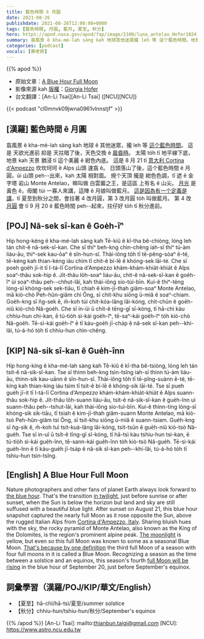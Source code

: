 ```yaml
---
title: 藍色時間 ê 月圓
date: 2021-08-26
publishdate: 2021-08-26T12:00:00+0800
tags: [藍色時間, 月圓, 藍月, 夏至, 秋分]
hero: https://apod.nasa.gov/apod/fap/image/2108/luna_antelao_Hofer1024.jpg
summary: 翕風景 ê kha-mé-lah sàng kah 地球其他迷眾攏 leh 等 這个藍色時間。地景 kah 天景 to̍h 浸 tī 這个美麗 ê 紺色內底。
categories: [podcast]
vocals: [蔡老師]
---
```


{{% apod %}}

- 原始文章：[A Blue Hour Full Moon](https://apod.nasa.gov/apod/ap210826.html)
- 影像來源 kah [版權][copyright]：[Giorgia Hofer](https://www.giorgiahoferphotography.com/)
- 台文翻譯：[An-Li Tsai][An-Li Tsai] ([NCU][NCU])

{{< podcast "cl0mnvk09jwna0961vlnnstjf" >}}

## [漢羅] 藍色時間 ê 月圓
翕風景 ê kha-mé-lah sàng kah 地球 ê 其他迷眾，攏 leh 等 [這个藍色時間][the blue hour]。
這是 天欲光進前 抑是 天拄暗了後，天色交換 ê [晨昏時][in twilight]。
太陽 to̍h tī 地平線下底，地景 kah 天景 猶浸 tī 這个美麗 ê 紺色內底。
這是 8 月 21 tī [意大利 Cortina d'Ampezzo][Cortina d'Ampezzo, Italy] 坎坎坷坷 ê Alps 山頭 速翕 ê。
日頭落山了後，這个藍色時間 ê 月圓，ùi 山頭 peh--出來，kah 太陽 相對面。
規个天頂 攏是 紺色色調，tī 遮 ê 金字塔 岩山 Monte Antelao，嘛叫做 白雲巖之王，是這區 上有名 ê 山尖。
[月光][The moonlight] 是黃色 ê，毋閣 tùi 一寡人來講，這陣 ê 月娘叫做藍月。
[這是因為有一个定義是講][That's because by one definition]，tī 夏至到秋分之間，會拄著 4 改月圓，第 3 改月圓 to̍h 叫做藍月。
第 4 改 [月圓][full Moon will be rising] 會 tī 9 月 20 ê 藍色時間 peh--起來，拄仔好 to̍h tī 秋分進前。

## [POJ] Nâ-sek sî-kan ê Goe̍h-îⁿ
Hip hong-kéng ê kha-mé-lah sàng kah Tē-kiû ê kî-tha bê-chiòng, lóng leh tán chit-ê nâ-sek-sî-kan.
Che sī thiⁿ beh-kng chìn-chêng iah-sī thiⁿ tú-àm liáu-āu, thiⁿ-sek kau-ōaⁿ ê sîn-hun-sî.
Thài-iông to̍h tī tē-pêng-sòaⁿ ē-té, tē-kéng kah thian-kéng iáu chìm tī chit-ê bí-lē ê khóng-sek lāi-té.
Che sī poeh goe̍h jī-it tī I-tá-lī Cortina d'Ampezzo khám-khám-khia̍t-khia̍t ê Alps soaⁿ-thâu sok-hip ê.
Ji̍t-thâu lo̍h-soaⁿ liáu-āu, chit-ê nâ-sek-sî-kan ê goe̍h-îⁿ ùi soaⁿ-thâu peh--chhut-lâi, kah thài-iông sio-tùi-bīn.
Kui-ê thiⁿ-téng lóng-sī khóng-sek sek-tiāu, tī chiah ê kim-jī-thah giâm-soaⁿ Monte Antelao, mā kiò-chò Peh-hûn-giâm chi Ông, sī chit-khu siōng ū-miâ ê soaⁿ-chiam.
Goe̍h-kng sī n̂g-sek ê, m̄-koh tùi chit-kóa-lâng lâi-kóng, chi̍t-chūn ê goe̍h-niû kiò-chò Nâ-goe̍h.
Che sī in-ūi ū chi̍t-ê tēng-gī sī-kóng, tī hā-chì kàu chhiu-hun chi-kan, ē tú-tio̍h sì-kái goe̍h-îⁿ, tē-saⁿ-kái goe̍h-îⁿ to̍h kiò-chò Nâ-goe̍h.
Tē-sì-kái goe̍h-îⁿ ē tī káu-goe̍h jī-cha̍p ê nâ-sek sî-kan peh--khí-lâi, tú-á-hó to̍h tī chhiu-hun chìn-chêng.

## [KIP] Nâ-sik sî-kan ê Gue̍h-înn
Hip hong-kíng ê kha-mé-lah sàng kah Tē-kiû ê kî-tha bê-tsiòng, lóng leh tán tsit-ê nâ-sik-sî-kan.
Tse sī thinn beh-kng tsìn-tsîng iah-sī thinn tú-àm liáu-āu, thinn-sik kau-uānn ê sîn-hun-sî.
Thài-iông to̍h tī tē-pîng-suànn ē-té, tē-kíng kah thian-kíng iáu tsìm tī tsit-ê bí-lē ê khóng-sik lāi-té.
Tse sī pueh gue̍h jī-it tī I-tá-lī Cortina d'Ampezzo khám-khám-khia̍t-khia̍t ê Alps suann-thâu sok-hip ê.
Ji̍t-thâu lo̍h-suann liáu-āu, tsit-ê nâ-sik-sî-kan ê gue̍h-înn uì suann-thâu peh--tshut-lâi, kah thài-iông sio-tuì-bīn.
Kui-ê thinn-tíng lóng-sī khóng-sik sik-tiāu, tī tsiah ê kim-jī-thah giâm-suann Monte Antelao, mā kiò-tsò Peh-hûn-giâm tsi Ông, sī tsit-khu siōng ū-miâ ê suann-tsiam.
Gue̍h-kng sī n̂g-sik ê, m̄-koh tuì tsit-kuá-lâng lâi-kóng, tsi̍t-tsūn ê gue̍h-niû kiò-tsò Nâ-gue̍h.
Tse sī in-uī ū tsi̍t-ê tīng-gī sī-kóng, tī hā-tsì kàu tshiu-hun tsi-kan, ē tú-tio̍h sì-kái gue̍h-înn, tē-sann-kái gue̍h-înn to̍h kiò-tsò Nâ-gue̍h.
Tē-sì-kái gue̍h-înn ē tī káu-gue̍h jī-tsa̍p ê nâ-sik sî-kan peh--khí-lâi, tú-á-hó to̍h tī tshiu-hun tsìn-tsîng.

## [English] A Blue Hour Full Moon
Nature photographers and other fans of planet Earth always look forward to [the blue hour][the blue hour].
That's the transition [in twilight][in twilight], just before sunrise or after sunset, when the Sun is below the horizon but land and sky are still suffused with a beautiful blue light.
After sunset on August 21, this blue hour snapshot captured the nearly full Moon as it rose opposite the Sun, above the rugged Italian Alps from [Cortina d'Ampezzo, Italy][Cortina d'Ampezzo, Italy].
Sharing bluish hues with the sky, the rocky pyramid of Monte Antelao, also known as the King of the Dolomites, is the region's prominent alpine peak.
[The moonlight][The moonlight] is yellow, but even so this full Moon was known to some as a seasonal Blue Moon.
[That's because by one definition][That's because by one definition] the third full Moon of a season with four full moons in it is called a Blue Moon.
Recognizing a season as the time between a solstice and an equinox, this season's fourth [full Moon will be rising][full Moon will be rising] in the blue hour of September 20, just before September's equinox.

## 詞彙學習（漢羅/POJ/KIP/華文/English）
- 【夏至】hā-chì/hā-tsì/夏至/summer solstice
- 【秋分】chhiu-hun/tshiu-hun/秋分/September's equinox


{{% /apod %}}
[An-Li Tsai]: mailto:thianbun.taigi@gmail.com
[NCU]: https://www.astro.ncu.edu.tw

[copyright]: https://apod.nasa.gov/apod/fap/lib/about_apod.html#srapply
[the blue hour]:https://earthsky.org/earth/what-is-the-blue-hour
[in twilight]:https://apod.nasa.gov/apod/ap130406.html
[Cortina d'Ampezzo, Italy]:https://apod.nasa.gov/apod/ap170409.html
[The moonlight]:https://apod.nasa.gov/apod/ap201111.html
[That's because by one definition]:https://earthsky.org/astronomy-essentials/when-is-the-next-blue-moon/
[full Moon will be rising]:https://solarsystem.nasa.gov/news/1966/full-moon-guide-august-september-2021/
